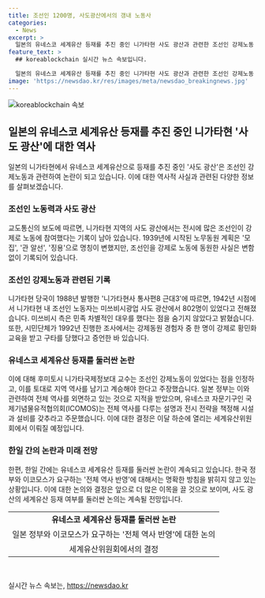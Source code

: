 ```yaml
---
title: 조선인 1200명, 사도광산에서의 갱내 노동사 
categories:
  - News
excerpt: >
  일본의 유네스코 세계유산 등재를 추진 중인 니가타현 사도 광산과 관련한 조선인 강제노동 문제가 논란이 되고 있습니다. 니가타현의 역사서와 시민단체 조사 결과에 따르면, 사도 광산에서는 전시에 많은 조선인이 강제로 일했으며, 이에 대한 구체적인 기록도 발견되었습니다. 일본 정부는 이러한 강제노동 사실에 대해 마주할 필요가 있으며, 유네스코 세계유산 등재 여부는 이에 대한 결정이 될 것으로 보입니다.
feature_text: >
  ## koreablockchain 실시간 뉴스 속보입니다.

  일본의 유네스코 세계유산 등재를 추진 중인 니가타현 사도 광산과 관련한 조선인 강제노동 문제가 논란이 되고 있습니다. 니가타현의 역사서와 시민단체 조사 결과에 따르면, 사도 광산에서는 전시에 많은 조선인이 강제로 일했으며, 이에 대한 구체적인 기록도 발견되었습니다. 일본 정부는 이러한 강제노동 사실에 대해 마주할 필요가 있으며, 유네스코 세계유산 등재 여부는 이에 대한 결정이 될 것으로 보입니다.
image: 'https://newsdao.kr/res/images/meta/newsdao_breakingnews.jpg'
---
```


<p><img src="https://newsdao.kr/res/images/meta/newsdao_breakingnews.jpg" alt="koreablockchain 속보" /></p>

<h2 data-ke-size="size26">일본의 유네스코 세계유산 등재를 추진 중인 니가타현 '사도 광산'에 대한 역사</h2>

<p data-ke-size="size16">일본의 니가타현에서 유네스코 세계유산으로 등재를 추진 중인 '사도 광산'은 조선인 강제노동과 관련하여 논란이 되고 있습니다. 이에 대한 역사적 사실과 관련된 다양한 정보를 살펴보겠습니다.</p>

<h3><b>조선인 노동력과 사도 광산</b></h3>

<p data-ke-size="size16">교도통신의 보도에 따르면, 니가타현 지역의 사도 광산에서는 전시에 많은 조선인이 강제로 노동에 참여했다는 기록이 남아 있습니다. 1939년에 시작된 노무동원 계획은 '모집', '관 알선', '징용'으로 명칭이 변했지만, 조선인을 강제로 노동에 동원한 사실은 변함없이 기록되어 있습니다.</p>

<h3><b>조선인 강제노동과 관련된 기록</b></h3>

<p data-ke-size="size16">니가타현 당국이 1988년 발행한 '니가타현사 통사편8 근대3'에 따르면, 1942년 시점에서 니가타현 내 조선인 노동자는 미쓰비시광업 사도 광산에서 802명이 있었다고 전해졌습니다. 미쓰비시 측은 민족 차별적인 대우를 했다는 점을 숨기지 않았다고 밝혔습니다. 또한, 시민단체가 1992년 진행한 조사에서는 강제동원 경험자 중 한 명이 강제로 황민화 교육을 받고 구타를 당했다고 증언한 바 있습니다.</p>

<h3><b>유네스코 세계유산 등재를 둘러싼 논란</b></h3>

<p data-ke-size="size16">이에 대해 후미토시 니가타국제정보대 교수는 조선인 강제노동이 있었다는 점을 인정하고, 이를 토대로 지역 역사를 남기고 계승해야 한다고 주장했습니다. 일본 정부는 이와 관련하여 전체 역사를 외면하고 있는 것으로 지적을 받았으며, 유네스코 자문기구인 국제기념물유적협의회(ICOMOS)는 전체 역사를 다루는 설명과 전시 전략을 책정해 시설과 설비를 갖추라고 주문했습니다. 이에 대한 결정은 이달 하순에 열리는 세계유산위원회에서 이뤄질 예정입니다.</p>

<h3><b>한일 간의 논란과 미래 전망</b></h3>

<p data-ke-size="size16">한편, 한일 간에는 유네스코 세계유산 등재를 둘러싼 논란이 계속되고 있습니다. 한국 정부와 이코모스가 요구하는 '전체 역사 반영'에 대해서는 명확한 방침을 밝히지 않고 있는 상황입니다. 이에 대한 논의와 결정은 앞으로 더 많은 이목을 끌 것으로 보이며, 사도 광산의 세계유산 등재 여부를 둘러싼 논의는 계속될 전망입니다.</p>

<table>
  <tr>
    <td style="text-align: center; height: 17px;"><b>유네스코 세계유산 등재를 둘러싼 논란</b></td>
  </tr>
  <tr>
    <td style="text-align: center; height: 17px;">일본 정부와 이코모스가 요구하는 '전체 역사 반영'에 대한 논의</td>
  </tr>
  <tr>
    <td style="text-align: center; height: 17px;">세계유산위원회에서의 결정</td>
  </tr>
</table>

<p data-ke-size="size16">&nbsp;</p>
실시간 뉴스 속보는, <a href="https://newsdao.kr" rel="dofollow">https://newsdao.kr</a>


